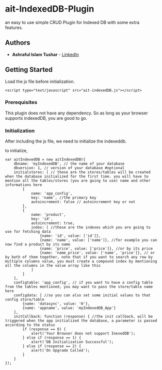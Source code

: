 # ait-IndexedDB-Plugin

an easy to use simple CRUD Plugin for Indexed DB with some extra features.

## Authors

* **Ashraful Islam Tushar**  - [LinkedIn](https://www.linkedin.com/in/ashraful-islam-tushar/)

## Getting Started

Load the js file before initialization.

```
<script type="text/javascript" src="ait-indexedDB.js"></script>
```

### Prerequisites

This plugin does not have any dependency. So as long as your browser supports indexedDB, you are good to go.

### Initialization

After including the js file, we need to initialize the indexeddb.

to initialize,

```
var aitIndexedDB = new aitIndexedDB({
    dbname: 'myIndexedDB', // the name of your database 
    dbversion: 1, // version of your database #optional
    initialstores: [ // these are the stores/tables will be created when the database initialized for the first time. you will have to mention all the tables/stores (you are going to use) name and other informations here
        {
            name: 'app_config',
            key: 'name', //the primary key
            autoincrement: false // autoincrement key or not
        },
        {
            name: 'product',
            key: 'id',
            autoincrement: true,
            index: [ //these are the indexes which you are going to use for fetching data
                {name: 'id', value: ['id']},
                {name: 'name', value: ['name']}, //for example you can now find a product by its name
                {name: 'price', value: ['price']}, //or by its price
                {name: 'name_price', value: ['name', 'price']}, // or by both of them together, note that if you want to search any row by multiple columns value, you must create a compound index by mentioning all the columns in the value array like this
            ]
        }
    ],
    configtable: 'app_config', // if you want to have a config table from the tables mentioned, you may want to pass the store/table name here
    configdata: [ //so you can also set some initial values to that config store/table 
        {name: 'datasync', value: '0'},
        {name: 'appname', value: 'myIndexedDB_App'}
    ],
    initCallback: function (response) { //the init callback, will be triggered when the app initialized the database, a parameter is passed according to the status
        if (response == 0) {
            alert('Your Browser does not support InexedDB');
        } else if (response == 1) {
            alert('DB Initialization Successful');
        } else if (response == 2) {
            alert('On Upgrade Called');
        }
    }
});
```
